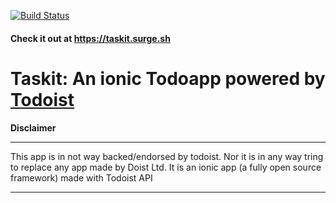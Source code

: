 [![Build Status](https://travis-ci.org/prijindal/taskit.svg?branch=master)](https://travis-ci.org/prijindal/taskit)

#### Check it out at https://taskit.surge.sh

# Taskit: An ionic Todoapp powered by <a href="https://todoist.com">Todoist</a>

**Disclaimer**
***
This app is in not way backed/endorsed by todoist.
Nor it is in any way tring to replace any app made by Doist Ltd.
It is an ionic app (a fully open source framework) made with Todoist API 
***